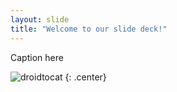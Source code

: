 ```yaml
---
layout: slide
title: "Welcome to our slide deck!"
---
```


Caption here

![droidtocat](https://octodex.github.com/images/droidtocat.png)
{: .center}
